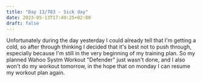 ```yaml
---
title: "Day 13/783 - Sick day"
date: 2023-05-13T17:49:25+02:00
draft: false
---
```


Unfortunately during the day yesterday I could already tell that I'm getting a cold, so after through thinking I decided that it's best not to push through, especially because I'm still in the very beginning of my training plan. So my planned Wahoo Systm Workout "Defender" just wasn't done, and I also won't do my workout tomorrow, in the hope that on monday I can resume my workout plan again.
